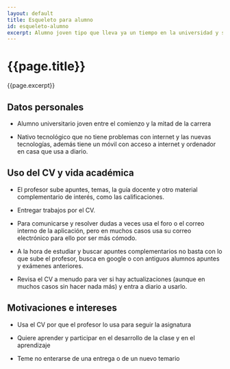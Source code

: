 ```yaml
---
layout: default
title: Esqueleto para alumno
id: esqueleto-alumno
excerpt: Alumno joven tipo que lleva ya un tiempo en la universidad y sabe moverse
---
```


# {{page.title}}

{{page.excerpt}}

## Datos personales

+ Alumno universitario joven entre el comienzo y la mitad de la carrera

+ Nativo tecnológico que no tiene problemas con internet y las nuevas tecnologías, además tiene un móvil con acceso a internet y ordenador en casa que usa a diario.


## Uso del CV y vida académica

+ El profesor sube apuntes, temas, la guía docente y otro material complementario de interés, como las calificaciones.

+ Entregar trabajos por el CV.

+ Para comunicarse y resolver dudas a veces usa el foro o el correo interno de la aplicación, pero en muchos casos usa su correo electrónico para ello por ser más cómodo.

+ A la hora de estudiar y buscar apuntes complementarios no basta con lo que sube el profesor, busca en google o con antiguos alumnos apuntes y exámenes anteriores.

+ Revisa el CV a menudo para ver si hay actualizaciones (aunque en muchos casos sin hacer nada más) y entra a diario a usarlo.

## Motivaciones e intereses

+ Usa el CV por que el profesor lo usa para seguir la asignatura

+ Quiere aprender y participar en el desarrollo de la clase y en el aprendizaje

+ Teme no enterarse de una entrega o de un nuevo temario
